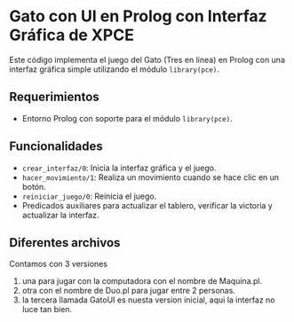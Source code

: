 # Gato con UI en Prolog con Interfaz Gráfica de XPCE

Este código implementa el juego del Gato (Tres en línea) en Prolog con una interfaz gráfica simple utilizando el módulo `library(pce)`.

## Requerimientos

- Entorno Prolog con soporte para el módulo `library(pce)`.

## Funcionalidades

- `crear_interfaz/0`: Inicia la interfaz gráfica y el juego.
- `hacer_movimiento/1`: Realiza un movimiento cuando se hace clic en un botón.
- `reiniciar_juego/0`: Reinicia el juego.
- Predicados auxiliares para actualizar el tablero, verificar la victoria y actualizar la interfaz.


## Diferentes archivos
Contamos con 3 versiones
1. una para jugar con la computadora con el nombre de Maquina.pl.
2. otra con el nombre de Duo.pl para jugar entre 2 personas.
3. la tercera llamada GatoUI es nuesta version inicial, aqui la interfaz no luce tan bien.